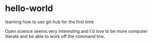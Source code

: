 # hello-world
learning how to use git-hub for the first time

Open science seems very interesting and I'd love to be more computer literate and be able to work off the command line.
